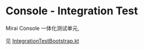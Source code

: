# Console - Integration Test

Mirai Console 一体化测试单元,

见 [IntegrationTestBootstrap.kt](src/IntegrationTestBootstrap.kt)
